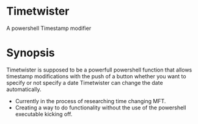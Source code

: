# Timetwister
A powershell Timestamp modifier

# Synopsis
Timetwister is supposed to be a powerfull powershell function that allows timestamp modifications with the push of a button whether you want to specify or not specify a date Timetwister can change the date automatically.
* Currently in the process of researching time changing MFT.
* Creating a way to do functionality without the use of the powershell executable kicking off.
